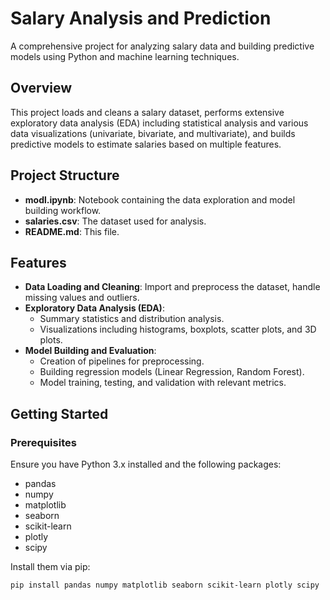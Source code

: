 # Salary Analysis and Prediction

A comprehensive project for analyzing salary data and building predictive models using Python and machine learning techniques.

## Overview

This project loads and cleans a salary dataset, performs extensive exploratory data analysis (EDA) including statistical analysis and various data visualizations (univariate, bivariate, and multivariate), and builds predictive models to estimate salaries based on multiple features.

## Project Structure

- **modl.ipynb**: Notebook containing the data exploration and model building workflow.
- **salaries.csv**: The dataset used for analysis.
- **README.md**: This file.

## Features

- **Data Loading and Cleaning**: Import and preprocess the dataset, handle missing values and outliers.
- **Exploratory Data Analysis (EDA)**: 
  - Summary statistics and distribution analysis.
  - Visualizations including histograms, boxplots, scatter plots, and 3D plots.
- **Model Building and Evaluation**:
  - Creation of pipelines for preprocessing.
  - Building regression models (Linear Regression, Random Forest).
  - Model training, testing, and validation with relevant metrics.

## Getting Started

### Prerequisites

Ensure you have Python 3.x installed and the following packages:

- pandas
- numpy
- matplotlib
- seaborn
- scikit-learn
- plotly
- scipy

Install them via pip:

```sh
pip install pandas numpy matplotlib seaborn scikit-learn plotly scipy
